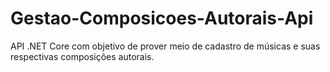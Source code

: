 # Gestao-Composicoes-Autorais-Api
API .NET Core com objetivo de prover meio de cadastro de músicas e suas respectivas composições autorais.
